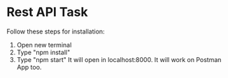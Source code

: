 # Rest API Task
Follow these steps for installation:
1. Open new terminal
2. Type "npm install"
3. Type "npm start"
It will open in localhost:8000. It will work on Postman App too.
